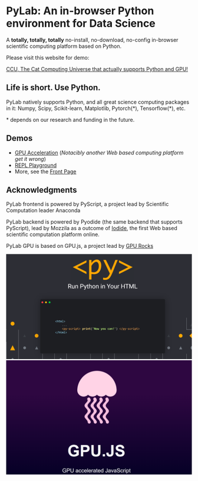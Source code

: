 
# PyLab: An in-browser Python environment for Data Science 
A **totally, totally, totally** no-install, no-download, no-config in-browser scientific computing platform based on Python. 

Please visit this website for demo:

[CCU, The Cat Computing Universe that actually supports Python and GPU!](https://cat-computing-universe.github.io/PyLab/)

## Life is short. Use Python. 
PyLab natively supports Python, and all great science computing packages in it: Numpy, Scipy, Scikit-learn, Matplotlib, Pytorch(\*), Tensorflow(\*), etc. 

\* depends on our research and funding in the future.

## Demos
* [GPU Acceleration](https://cat-computing-universe.github.io/PyLab/demo/matrix/gpu_accelerate.html) (*Notacibly another Web based computing platform get it wrong*)
* [REPL Playground](https://cat-computing-universe.github.io/PyLab/demo/repl.html)
* More, see the [Front Page](https://cat-computing-universe.github.io/PyLab/)

## Acknowledgments 
PyLab frontend is powered by PyScript, a project lead by Scientific Computation leader Anaconda

PyLab backend is powered by Pyodide (the same backend that supports PyScript), lead by Mozzila as a outcome of [Iodide](https://alpha.iodide.io/), the first Web based scientific computation platform online.

PyLab GPU is based on GPU.js, a project lead by [GPU Rocks](https://gpu.rocks/#/)

![](imgs/pyscript.png)
![](imgs/gpujs.png)

